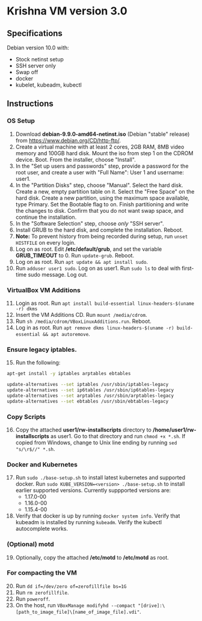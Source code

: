 # Krishna VM version 3.0

## Specifications
Debian version 10.0 with:
  - Stock netinst setup 
  - SSH server only
  - Swap off
  - docker
  - kubelet, kubeadm, kubectl

## Instructions

### OS Setup
1. Download **debian-9.9.0-amd64-netinst.iso** (Debian "stable" release) from https://www.debian.org/CD/http-ftp/. 
2. Create a virtual machine with at least 2 cores, 2GB RAM, 8MB video memory and 100GB hard disk. Mount the iso from step 1 on the CDROM device. Boot. From the installer, choose "Install".
3. In the "Set up users and passwords" step, provide a password for the root user, and create a user with "Full Name": User 1 and username: user1.
4. In the "Partition Disks" step, choose "Manual". Select the hard disk. Create a new, empty partition table on it. Select the "Free Space" on the hard disk. Create a new partition, using the maximum space available, type Primary. Set the Bootable flag to on. Finish partitioning and write the changes to disk. Confirm that you do not want swap space, and continue the installation.
5. In the "Software Selection" step, choose _only_ "SSH server".
6. Install GRUB to the hard disk, and complete the installation. Reboot.
7. **Note:** To prevent history from being recorded during setup, run `unset HISTFILE` on every login.
8. Log on as root. Edit **/etc/default/grub**, and set the variable **GRUB_TIMEOUT** to 0. Run `update-grub`. Reboot.
9. Log on as root. Run `apt update && apt install sudo`.
10. Run `adduser user1 sudo`. Log on as user1. Run `sudo ls` to deal with first-time sudo message. Log out.

### VirtualBox VM Additions
11. Login as root. Run `apt install build-essential linux-headers-$(uname -r) dkms`
12. Insert the VM Additions CD. Run `mount /media/cdrom`.
13. Run `sh /media/cdrom/VBoxLinuxAdditions.run`. Reboot.
14. Log in as root. Run `apt remove dkms linux-headers-$(uname -r) build-essential && apt autoremove`.

### Ensure legacy iptables.
15. Run the following:

```bash
apt-get install -y iptables arptables ebtables

update-alternatives --set iptables /usr/sbin/iptables-legacy
update-alternatives --set ip6tables /usr/sbin/ip6tables-legacy
update-alternatives --set arptables /usr/sbin/arptables-legacy
update-alternatives --set ebtables /usr/sbin/ebtables-legacy
```
### Copy Scripts
16. Copy the attached **user1/rw-installscripts** directory to **/home/user1/rw-installscripts** as user1. Go to that directory and run `chmod +x *.sh`. If copied from Windows, change to Unix line ending by running `sed "s/\r$//" *.sh`.

### Docker and Kubernetes
17. Run `sudo ./base-setup.sh` to install latest kubernetes and supported docker. Run `sudo KUBE_VERSION=<version> ./base-setup.sh` to install earlier supported versions. Currently suppported versions are:
    - 1.17.0-00
    - 1.16.0-00
    - 1.15.4-00    
18. Verify that docker is up by running `docker system info`. Verify that kubeadm is installed by running `kubeadm`. Verify the kubectl autocomplete works.

### (Optional) motd
19. Optionally, copy the attached **/etc/motd** to **/etc/motd** as root.

### For compacting the VM
20. Run `dd if=/dev/zero of=zerofillfile bs=1G`
21. Run `rm zerofillfile`. 
22. Run `poweroff`.
23. On the host, run `VBoxManage modifyhd --compact "[drive]:\[path_to_image_file]\[name_of_image_file].vdi"`.
